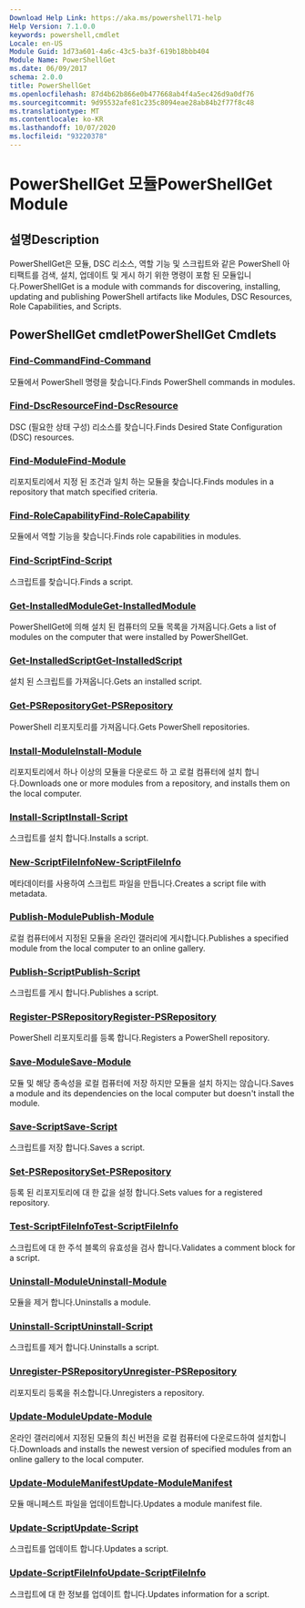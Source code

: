 ```yaml
---
Download Help Link: https://aka.ms/powershell71-help
Help Version: 7.1.0.0
keywords: powershell,cmdlet
Locale: en-US
Module Guid: 1d73a601-4a6c-43c5-ba3f-619b18bbb404
Module Name: PowerShellGet
ms.date: 06/09/2017
schema: 2.0.0
title: PowerShellGet
ms.openlocfilehash: 87d4b62b866e0b477668ab4f4a5ec426d9a0df76
ms.sourcegitcommit: 9d95532afe81c235c8094eae28ab84b2f77f8c48
ms.translationtype: MT
ms.contentlocale: ko-KR
ms.lasthandoff: 10/07/2020
ms.locfileid: "93220378"
---
```

# <span data-ttu-id="19c02-103">PowerShellGet 모듈</span><span class="sxs-lookup"><span data-stu-id="19c02-103">PowerShellGet Module</span></span>

## <span data-ttu-id="19c02-104">설명</span><span class="sxs-lookup"><span data-stu-id="19c02-104">Description</span></span>

<span data-ttu-id="19c02-105">PowerShellGet은 모듈, DSC 리소스, 역할 기능 및 스크립트와 같은 PowerShell 아티팩트를 검색, 설치, 업데이트 및 게시 하기 위한 명령이 포함 된 모듈입니다.</span><span class="sxs-lookup"><span data-stu-id="19c02-105">PowerShellGet is a module with commands for discovering, installing, updating and publishing PowerShell artifacts like Modules, DSC Resources, Role Capabilities, and Scripts.</span></span>

## <span data-ttu-id="19c02-106">PowerShellGet cmdlet</span><span class="sxs-lookup"><span data-stu-id="19c02-106">PowerShellGet Cmdlets</span></span>

### [<span data-ttu-id="19c02-107">Find-Command</span><span class="sxs-lookup"><span data-stu-id="19c02-107">Find-Command</span></span>](Find-Command.md)
<span data-ttu-id="19c02-108">모듈에서 PowerShell 명령을 찾습니다.</span><span class="sxs-lookup"><span data-stu-id="19c02-108">Finds PowerShell commands in modules.</span></span>

### [<span data-ttu-id="19c02-109">Find-DscResource</span><span class="sxs-lookup"><span data-stu-id="19c02-109">Find-DscResource</span></span>](Find-DscResource.md)
<span data-ttu-id="19c02-110">DSC (필요한 상태 구성) 리소스를 찾습니다.</span><span class="sxs-lookup"><span data-stu-id="19c02-110">Finds Desired State Configuration (DSC) resources.</span></span>

### [<span data-ttu-id="19c02-111">Find-Module</span><span class="sxs-lookup"><span data-stu-id="19c02-111">Find-Module</span></span>](Find-Module.md)
<span data-ttu-id="19c02-112">리포지토리에서 지정 된 조건과 일치 하는 모듈을 찾습니다.</span><span class="sxs-lookup"><span data-stu-id="19c02-112">Finds modules in a repository that match specified criteria.</span></span>

### [<span data-ttu-id="19c02-113">Find-RoleCapability</span><span class="sxs-lookup"><span data-stu-id="19c02-113">Find-RoleCapability</span></span>](Find-RoleCapability.md)
<span data-ttu-id="19c02-114">모듈에서 역할 기능을 찾습니다.</span><span class="sxs-lookup"><span data-stu-id="19c02-114">Finds role capabilities in modules.</span></span>

### [<span data-ttu-id="19c02-115">Find-Script</span><span class="sxs-lookup"><span data-stu-id="19c02-115">Find-Script</span></span>](Find-Script.md)
<span data-ttu-id="19c02-116">스크립트를 찾습니다.</span><span class="sxs-lookup"><span data-stu-id="19c02-116">Finds a script.</span></span>

### [<span data-ttu-id="19c02-117">Get-InstalledModule</span><span class="sxs-lookup"><span data-stu-id="19c02-117">Get-InstalledModule</span></span>](Get-InstalledModule.md)
<span data-ttu-id="19c02-118">PowerShellGet에 의해 설치 된 컴퓨터의 모듈 목록을 가져옵니다.</span><span class="sxs-lookup"><span data-stu-id="19c02-118">Gets a list of modules on the computer that were installed by PowerShellGet.</span></span>

### [<span data-ttu-id="19c02-119">Get-InstalledScript</span><span class="sxs-lookup"><span data-stu-id="19c02-119">Get-InstalledScript</span></span>](Get-InstalledScript.md)
<span data-ttu-id="19c02-120">설치 된 스크립트를 가져옵니다.</span><span class="sxs-lookup"><span data-stu-id="19c02-120">Gets an installed script.</span></span>

### [<span data-ttu-id="19c02-121">Get-PSRepository</span><span class="sxs-lookup"><span data-stu-id="19c02-121">Get-PSRepository</span></span>](Get-PSRepository.md)
<span data-ttu-id="19c02-122">PowerShell 리포지토리를 가져옵니다.</span><span class="sxs-lookup"><span data-stu-id="19c02-122">Gets PowerShell repositories.</span></span>

### [<span data-ttu-id="19c02-123">Install-Module</span><span class="sxs-lookup"><span data-stu-id="19c02-123">Install-Module</span></span>](Install-Module.md)
<span data-ttu-id="19c02-124">리포지토리에서 하나 이상의 모듈을 다운로드 하 고 로컬 컴퓨터에 설치 합니다.</span><span class="sxs-lookup"><span data-stu-id="19c02-124">Downloads one or more modules from a repository, and installs them on the local computer.</span></span>

### [<span data-ttu-id="19c02-125">Install-Script</span><span class="sxs-lookup"><span data-stu-id="19c02-125">Install-Script</span></span>](Install-Script.md)
<span data-ttu-id="19c02-126">스크립트를 설치 합니다.</span><span class="sxs-lookup"><span data-stu-id="19c02-126">Installs a script.</span></span>

### [<span data-ttu-id="19c02-127">New-ScriptFileInfo</span><span class="sxs-lookup"><span data-stu-id="19c02-127">New-ScriptFileInfo</span></span>](New-ScriptFileInfo.md)
<span data-ttu-id="19c02-128">메타데이터를 사용하여 스크립트 파일을 만듭니다.</span><span class="sxs-lookup"><span data-stu-id="19c02-128">Creates a script file with metadata.</span></span>

### [<span data-ttu-id="19c02-129">Publish-Module</span><span class="sxs-lookup"><span data-stu-id="19c02-129">Publish-Module</span></span>](Publish-Module.md)
<span data-ttu-id="19c02-130">로컬 컴퓨터에서 지정된 모듈을 온라인 갤러리에 게시합니다.</span><span class="sxs-lookup"><span data-stu-id="19c02-130">Publishes a specified module from the local computer to an online gallery.</span></span>

### [<span data-ttu-id="19c02-131">Publish-Script</span><span class="sxs-lookup"><span data-stu-id="19c02-131">Publish-Script</span></span>](Publish-Script.md)
<span data-ttu-id="19c02-132">스크립트를 게시 합니다.</span><span class="sxs-lookup"><span data-stu-id="19c02-132">Publishes a script.</span></span>

### [<span data-ttu-id="19c02-133">Register-PSRepository</span><span class="sxs-lookup"><span data-stu-id="19c02-133">Register-PSRepository</span></span>](Register-PSRepository.md)
<span data-ttu-id="19c02-134">PowerShell 리포지토리를 등록 합니다.</span><span class="sxs-lookup"><span data-stu-id="19c02-134">Registers a PowerShell repository.</span></span>

### [<span data-ttu-id="19c02-135">Save-Module</span><span class="sxs-lookup"><span data-stu-id="19c02-135">Save-Module</span></span>](Save-Module.md)
<span data-ttu-id="19c02-136">모듈 및 해당 종속성을 로컬 컴퓨터에 저장 하지만 모듈을 설치 하지는 않습니다.</span><span class="sxs-lookup"><span data-stu-id="19c02-136">Saves a module and its dependencies on the local computer but doesn't install the module.</span></span>

### [<span data-ttu-id="19c02-137">Save-Script</span><span class="sxs-lookup"><span data-stu-id="19c02-137">Save-Script</span></span>](Save-Script.md)
<span data-ttu-id="19c02-138">스크립트를 저장 합니다.</span><span class="sxs-lookup"><span data-stu-id="19c02-138">Saves a script.</span></span>

### [<span data-ttu-id="19c02-139">Set-PSRepository</span><span class="sxs-lookup"><span data-stu-id="19c02-139">Set-PSRepository</span></span>](Set-PSRepository.md)
<span data-ttu-id="19c02-140">등록 된 리포지토리에 대 한 값을 설정 합니다.</span><span class="sxs-lookup"><span data-stu-id="19c02-140">Sets values for a registered repository.</span></span>

### [<span data-ttu-id="19c02-141">Test-ScriptFileInfo</span><span class="sxs-lookup"><span data-stu-id="19c02-141">Test-ScriptFileInfo</span></span>](Test-ScriptFileInfo.md)
<span data-ttu-id="19c02-142">스크립트에 대 한 주석 블록의 유효성을 검사 합니다.</span><span class="sxs-lookup"><span data-stu-id="19c02-142">Validates a comment block for a script.</span></span>

### [<span data-ttu-id="19c02-143">Uninstall-Module</span><span class="sxs-lookup"><span data-stu-id="19c02-143">Uninstall-Module</span></span>](Uninstall-Module.md)
<span data-ttu-id="19c02-144">모듈을 제거 합니다.</span><span class="sxs-lookup"><span data-stu-id="19c02-144">Uninstalls a module.</span></span>

### [<span data-ttu-id="19c02-145">Uninstall-Script</span><span class="sxs-lookup"><span data-stu-id="19c02-145">Uninstall-Script</span></span>](Uninstall-Script.md)
<span data-ttu-id="19c02-146">스크립트를 제거 합니다.</span><span class="sxs-lookup"><span data-stu-id="19c02-146">Uninstalls a script.</span></span>

### [<span data-ttu-id="19c02-147">Unregister-PSRepository</span><span class="sxs-lookup"><span data-stu-id="19c02-147">Unregister-PSRepository</span></span>](Unregister-PSRepository.md)
<span data-ttu-id="19c02-148">리포지토리 등록을 취소합니다.</span><span class="sxs-lookup"><span data-stu-id="19c02-148">Unregisters a repository.</span></span>

### [<span data-ttu-id="19c02-149">Update-Module</span><span class="sxs-lookup"><span data-stu-id="19c02-149">Update-Module</span></span>](Update-Module.md)
<span data-ttu-id="19c02-150">온라인 갤러리에서 지정된 모듈의 최신 버전을 로컬 컴퓨터에 다운로드하여 설치합니다.</span><span class="sxs-lookup"><span data-stu-id="19c02-150">Downloads and installs the newest version of specified modules from an online gallery to the local computer.</span></span>

### [<span data-ttu-id="19c02-151">Update-ModuleManifest</span><span class="sxs-lookup"><span data-stu-id="19c02-151">Update-ModuleManifest</span></span>](Update-ModuleManifest.md)
<span data-ttu-id="19c02-152">모듈 매니페스트 파일을 업데이트합니다.</span><span class="sxs-lookup"><span data-stu-id="19c02-152">Updates a module manifest file.</span></span>

### [<span data-ttu-id="19c02-153">Update-Script</span><span class="sxs-lookup"><span data-stu-id="19c02-153">Update-Script</span></span>](Update-Script.md)
<span data-ttu-id="19c02-154">스크립트를 업데이트 합니다.</span><span class="sxs-lookup"><span data-stu-id="19c02-154">Updates a script.</span></span>

### [<span data-ttu-id="19c02-155">Update-ScriptFileInfo</span><span class="sxs-lookup"><span data-stu-id="19c02-155">Update-ScriptFileInfo</span></span>](Update-ScriptFileInfo.md)
<span data-ttu-id="19c02-156">스크립트에 대 한 정보를 업데이트 합니다.</span><span class="sxs-lookup"><span data-stu-id="19c02-156">Updates information for a script.</span></span>

